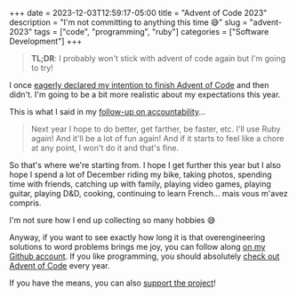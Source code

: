 +++
date = 2023-12-03T12:59:17-05:00
title = "Advent of Code 2023"
description = "I'm not committing to anything this time 😅"
slug = "advent-2023"
tags = ["code", "programming", "ruby"]
categories = ["Software Development"]
+++

> **TL;DR**: I probably won't stick with advent of code again but I'm going to try!

I once [eagerly declared my intention to finish Advent of Code](/posts/advent-one) and then didn't. I'm going to
be a bit more realistic about my expectations this year.

This is what I said in my [follow-up on accountability](/posts/advent-two/)...

> Next year I hope to do better, get farther, be faster, etc. I'll use Ruby again! And it'll be a lot of fun again! And
if it starts to feel like a chore at any point, I won't do it and that's fine.

So that's where we're starting from. I hope I get further this year but I also hope I spend a lot of December riding
my bike, taking photos, spending time with friends, catching up with family, playing video games, playing guitar,
playing D&D, cooking, continuing to learn French... mais vous m'avez compris.

I'm not sure how I end up collecting so many hobbies 😅

Anyway, if you want to see exactly how long it is that overengineering solutions to word problems brings me joy, you
can follow along [on my Github account](https://github.com/RyanBrushett/adventofcode2023).
If you like programming, you should absolutely [check out Advent of Code](https://adventofcode.com/) every year.

If you have the means, you can also [support the project](https://adventofcode.com/2023/support)!
